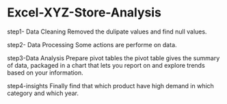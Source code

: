 # Excel-XYZ-Store-Analysis

step1- Data Cleaning 
Removed the dulipate values and find null values.

step2- Data Processing
Some actions are performe on data.

step3-Data Analysis
Prepare pivot tables the pivot table gives the summary of data, packaged in a chart that lets you report on and explore trends based on your information.

step4-insights
Finally find that which product have high demand in which category and which year.
